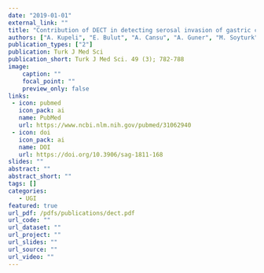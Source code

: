 ```yaml
---
date: "2019-01-01"
external_link: ""
title: "Contribution of DECT in detecting serosal invasion of gastric cancer"
authors: ["A. Kupeli", "E. Bulut", "A. Cansu", "A. Guner", "M. Soyturk", "G. Danisan"]
publication_types: ["2"]
publication: Turk J Med Sci
publication_short: Turk J Med Sci. 49 (3); 782-788
image:
    caption: ""
    focal_point: ""
    preview_only: false
links:
 - icon: pubmed
   icon_pack: ai
   name: PubMed
   url: https://www.ncbi.nlm.nih.gov/pubmed/31062940
 - icon: doi
   icon_pack: ai
   name: DOI
   url: https://doi.org/10.3906/sag-1811-168
slides: ""
abstract: ""
abstract_short: ""
tags: []
categories: 
   - UGI
featured: true
url_pdf: /pdfs/publications/dect.pdf
url_code: ""
url_dataset: ""
url_project: ""
url_slides: ""
url_source: ""
url_video: ""
---
```

